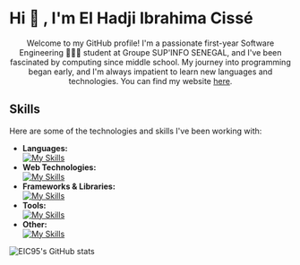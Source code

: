 # Hi 👋 , I'm El Hadji Ibrahima Cissé

<p align="center">Welcome to my GitHub profile! I'm a passionate first-year Software Engineering 👨🏿‍💻 student at Groupe SUP'INFO SENEGAL,  and I've been fascinated by computing since middle school. My journey into programming began early, and I'm always impatient to learn new languages and technologies. You can find my website <a href="https://eic.codes">here</a>.</p>

## Skills

Here are some of the technologies and skills I've been working with:

- **Languages:**  
[![My Skills](https://skillicons.dev/icons?i=c,cpp,java,python)](https://skillicons.dev)
- **Web Technologies:**  
[![My Skills](https://skillicons.dev/icons?i=js,html,css,php)](https://skillicons.dev) 
- **Frameworks & Libraries:**  
[![My Skills](https://skillicons.dev/icons?i=bootstrap,react)](https://skillicons.dev)   
- **Tools:**  
[![My Skills](https://skillicons.dev/icons?i=github,wordpress)](https://skillicons.dev)
- **Other:**  
[![My Skills](https://skillicons.dev/icons?i=figma)](https://skillicons.dev)

![EIC95's GitHub stats](https://github-readme-stats.vercel.app/api?username=EIC95&show_icons=true&theme=midnight-purple)


